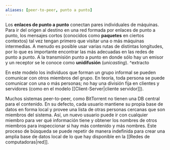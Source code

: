 ```yaml
---
aliases: [peer-to-peer, punto a punto]
---
```


Los **enlaces de punto a punto** conectan pares individuales de máquinas. Para ir del origen al destino en una red formada por enlaces de punto a punto, los mensajes cortos (conocidos como **paquetes** en ciertos contextos) tal vez tengan primero que visitar una o más máquinas intermedias. A menudo es posible usar varias rutas de distintas longitudes, por lo que es importante encontrar las más adecuadas en las redes de punto a punto. A la transmisión punto a punto en donde sólo hay un emisor y un receptor se le conoce como **unidifusión** (*unicasting*). ^extracto

En este modelo los individuos que forman un grupo informal se pueden comunicar con otros miembros del grupo. En teoría, toda persona se puede comunicar con una o más personas; no hay una división fija en clientes y servidores (como en el modelo [[Client-Server|cliente servidor]]).

Muchos sistemas peer-to-peer, como BitTorrent no tienen una DB central para el contenido. En su defecto, cada usuario mantiene su propia base de datos en forma local y provee una lista de otras personas cercanas que son miembros del sistema. Así, un nuevo usuario puede ir con cualquier miembro para ver qué información tiene y obtener los nombres de otros miembros para inspeccionar si hay más contenido y más nombres. Este proceso de búsqueda se puede repetir de manera indefinida para crear una amplia base de datos local de lo que hay disponible en la [[Redes de computadoras|red]].